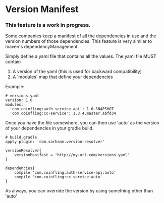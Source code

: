 # Version Manifest

### This feature is a work in progress. 

Some companies keep a manifest of all the dependencies in use and the version numbers of those dependencies. This feature is very similar to maven's dependencyManagement.

Simply define a yaml file that contains all the values. The yaml file MUST contain

1. A version of the yaml (this is used for backward compatibility)
2. A 'modules' map that define your dependencies

Example:

    # versions.yaml
    version: 1.0
    modules:
      'com.coinfling:auth-service-api': 1.0-SNAPSHOT
      'com.coinfling:cc-service': 1.3.4.master.abfd34

Once you have the file somewhere, you can then use 'auto' as the version of your dependencies in your gradle build.

    # build.gradle
    apply plugin: 'com.sarhanm.version-resolver'
    
    versionResolver{
        versionManifest = 'http://my-url.com/versions.yaml'
    }
    
    dependencies{
        compile 'com.coinfling:auth-service-api:auto'
        compile 'com.coinfling:cc-service:auto'                
    }
    
As always, you can override the version by using something other than 'auto'
